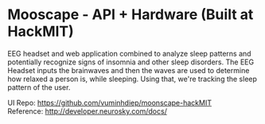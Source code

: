 # Mooscape - API + Hardware (Built at HackMIT)

EEG headset and web application combined to analyze sleep patterns and potentially recognize signs of insomnia and other sleep disorders. The EEG Headset inputs the brainwaves and then the waves are used to determine how relaxed a person is, while sleeping. Using that, we're tracking the sleep pattern of the user.

UI Repo: https://github.com/vuminhdiep/moonscape-hackMIT <br>
Reference: http://developer.neurosky.com/docs/
